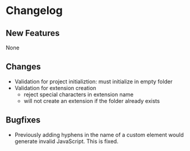 # Changelog

## New Features

None

## Changes

- Validation for project initializtion: must initialize in empty folder
- Validation for extension creation
  - reject special characters in extension name
  - will not create an extension if the folder already exists

## Bugfixes

- Previously adding hyphens in the name of a custom element would generate invalid JavaScript. This is fixed.
